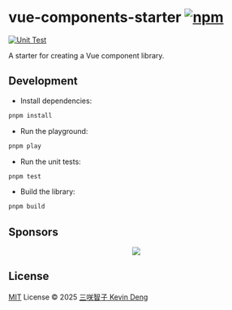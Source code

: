 # vue-components-starter [![npm](https://img.shields.io/npm/v/vue-components-starter.svg)](https://npmjs.com/package/vue-components-starter)

[![Unit Test](https://github.com/sxzz/vue-components-starter/actions/workflows/unit-test.yml/badge.svg)](https://github.com/sxzz/vue-components-starter/actions/workflows/unit-test.yml)

A starter for creating a Vue component library.

## Development

- Install dependencies:

```bash
pnpm install
```

- Run the playground:

```bash
pnpm play
```

- Run the unit tests:

```bash
pnpm test
```

- Build the library:

```bash
pnpm build
```

## Sponsors

<p align="center">
  <a href="https://cdn.jsdelivr.net/gh/sxzz/sponsors/sponsors.svg">
    <img src='https://cdn.jsdelivr.net/gh/sxzz/sponsors/sponsors.svg'/>
  </a>
</p>

## License

[MIT](./LICENSE) License © 2025 [三咲智子 Kevin Deng](https://github.com/sxzz)
